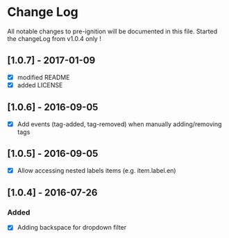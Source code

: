 # Change Log
All notable changes to pre-ignition will be documented in this file.
Started the changeLog from v1.0.4 only !

## [1.0.7] - 2017-01-09
- [x] modified README
- [x] added LICENSE

## [1.0.6] - 2016-09-05
- [x] Add events (tag-added, tag-removed) when manually adding/removing tags

## [1.0.5] - 2016-09-05
- [x] Allow accessing nested labels items (e.g. item.label.en)

## [1.0.4] - 2016-07-26
### Added 
- [x] Adding backspace for dropdown filter
